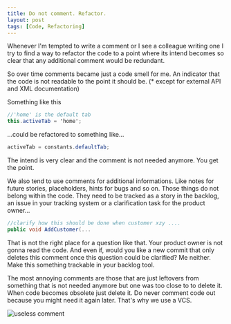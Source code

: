 ```yaml
---
title: Do not comment. Refactor.
layout: post
tags: [Code, Refactoring]
---
```

Whenever I'm tempted to write a comment or I see a colleague writing one I try to find a way to refactor the code to a point where its intend becomes so clear that any additional comment would be redundant.

So over time comments became just a code smell for me. An indicator that the code is not readable to the point it should be. (* except for external API and XML documentation)

Something like this
``` csharp
//'home' is the default tab
this.activeTab = 'home';
```
...could be refactored to something like...
``` csharp
activeTab = constants.defaultTab;
```
The intend is very clear and the comment is not needed anymore. You get the point.

We also tend to use comments for additional informations. Like notes for future stories, placeholders, hints for bugs and so on.
Those things do not belong within the code. They need to be tracked as a story in the backlog, an issue in your tracking system or a clarification task for the product owner...

```csharp
//clarify how this should be done when customer xzy ....
public void AddCustomer(...
```
That is not the right place for a question like that. Your product owner is not gonna read the code. And even if, would you like a new commit that only deletes this comment once this question could be clarified? Me neither. Make this something trackable in your backlog tool.

The most annoying comments are those that are just leftovers from something that is not needed anymore but one was too close to to delete it. When code becomes obsolete just delete it. Do never comment code out because you might need it again later. That's why we use a VCS.

![useless comment]({{"/assets/2017-06-27-Do-not-comment-refactor_wet_floor.jpg"}})